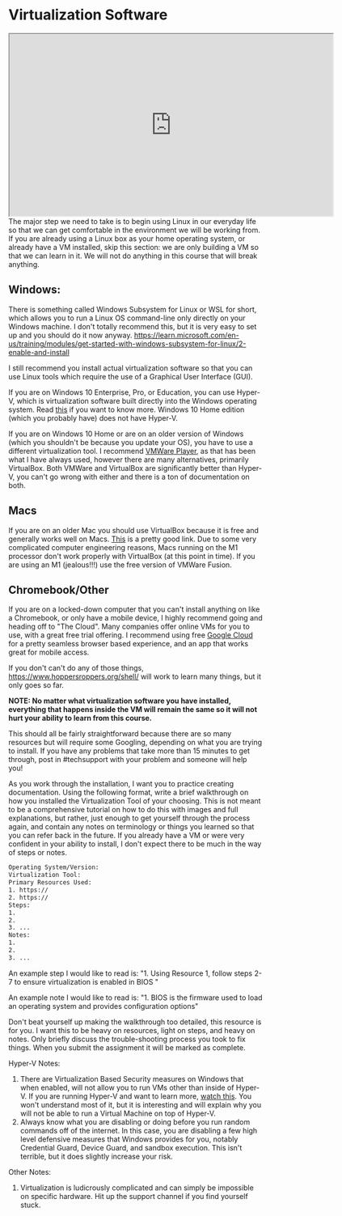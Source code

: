 # Virtualization Software

<iframe allowfullscreen height="360" src="https://www.youtube.com/embed/4UvXPgQv-1w?wmode=opaque" width="640"></iframe>The
major step we need to take is to begin using Linux in our everyday life
so that we can get comfortable in the environment we will be working
from. If you are already using a Linux box as your home operating
system, or already have a VM installed, skip this section: we are only
building a VM so that we can learn in it. We will not do anything in
this course that will break anything.

## Windows: 

There is something called Windows Subsystem for Linux or WSL for short,
which allows you to run a Linux OS command-line only directly on your
Windows machine. I don't totally recommend this, but it is very easy to
set up and you should do it now anyway.
<https://learn.microsoft.com/en-us/training/modules/get-started-with-windows-subsystem-for-linux/2-enable-and-install> 

I still recommend you install actual virtualization software so that you
can use Linux tools which require the use of a Graphical User Interface
(GUI).

If you are on Windows 10 Enterprise, Pro, or Education, you can use
Hyper-V, which is virtualization software built directly into the
Windows operating system. Read <a
href="https://docs.microsoft.com/en-us/virtualization/hyper-v-on-windows/quick-start/enable-hyper-v"
rel="noopener" target="_blank">this</a> if you want to know more.
Windows 10 Home edition (which you probably have) does not have
Hyper-V. 

If you are on Windows 10 Home or are on an older version of Windows
(which you shouldn't be because you update your OS), you have to use a
different virtualization tool. I recommend <a
href="https://www.vmware.com/products/workstation-player/workstation-player-evaluation.html"
rel="noopener" target="_blank">VMWare Player</a>, as that has been what
I have always used, however there are many alternatives, primarily
VirtualBox. Both VMWare and VirtualBox are significantly better than
Hyper-V, you can't go wrong with either and there is a ton of
documentation on both.

## Macs

If you are on an older Mac you should use VirtualBox because it is free
and generally works well on Macs.
<a href="https://siytek.com/ubuntu-mac-virtualbox/" rel="noopener"
target="_blank">This</a> is a pretty good link. Due to some very
complicated computer engineering reasons, Macs running on the M1
processor don't work properly with VirtualBox (at this point in time).
If you are using an M1 (jealous!!!) use the free version of VMWare
Fusion. 

## Chromebook/Other

If you are on a locked-down computer that you can't install anything on
like a Chromebook, or only have a mobile device, I highly recommend
going and heading off to "The Cloud". Many companies offer online VMs
for you to use, with a great free trial offering. I recommend using free
<a href="https://cloud.google.com/" rel="noopener"
target="_blank">Google Cloud</a> for a pretty seamless browser based
experience, and an app that works great for mobile access.

If you don't can't do any of those things,
<https://www.hoppersroppers.org/shell/> will work to learn many things,
but it only goes so far. 

**NOTE: No matter what virtualization software you have installed,
everything that happens inside the VM will remain the same so it will
not hurt your ability to learn from this course.**

This should all be fairly straightforward because there are so many
resources but will require some Googling, depending on what you are
trying to install. If you have any problems that take more than 15
minutes to get through, post in \#techsupport with your problem and
someone will help you!

As you work through the installation, I want you to practice creating
documentation. Using the following format, write a brief walkthrough on
how you installed the Virtualization Tool of your choosing. This is not
meant to be a comprehensive tutorial on how to do this with images and
full explanations, but rather, just enough to get yourself through the
process again, and contain any notes on terminology or things you
learned so that you can refer back in the future. If you already have a
VM or were very confident in your ability to install, I don't expect
there to be much in the way of steps or notes.

``` default
Operating System/Version: 
Virtualization Tool: 
Primary Resources Used: 
1. https:// 
2. https:// 
Steps: 
1. 
2.
3. ... 
Notes: 
1. 
2. 
3. ... 
```

An example step I would like to read is: "1. Using Resource 1, follow
steps 2-7 to ensure virtualization is enabled in BIOS "

An example note I would like to read is: "1. BIOS is the firmware used
to load an operating system and provides configuration options"

Don't beat yourself up making the walkthrough too detailed, this
resource is for you. I want this to be heavy on resources, light on
steps, and heavy on notes. Only briefly discuss the trouble-shooting
process you took to fix things. When you submit the assignment it will
be marked as complete.

Hyper-V Notes:

1.  There are Virtualization Based Security measures on Windows that
    when enabled, will not allow you to run VMs other than inside of
    Hyper-V. If you are running Hyper-V and want to learn more, <a
    href="https://www.linkedin.com/learning/microsoft-cybersecurity-stack-advanced-identity-and-endpoint-protection/what-is-virtualization-based-security"
    rel="noopener" target="_blank">watch this</a>. You won't understand
    most of it, but it is interesting and will explain why you will not
    be able to run a Virtual Machine on top of Hyper-V.
2.  Always know what you are disabling or doing before you run random
    commands off of the internet. In this case, you are disabling a few
    high level defensive measures that Windows provides for you, notably
    Credential Guard, Device Guard, and sandbox execution. This isn't
    terrible, but it does slightly increase your risk.

Other Notes:

1.  Virtualization is ludicrously complicated and can simply be
    impossible on specific hardware. Hit up the support channel if you
    find yourself stuck. 
